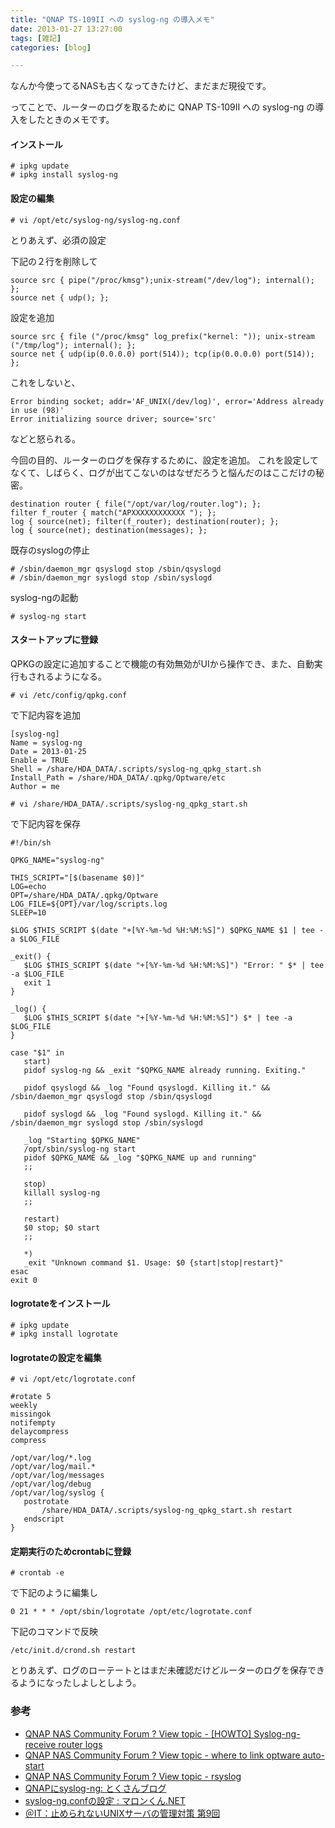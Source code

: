 ```yaml
---
title: "QNAP TS-109II への syslog-ng の導入メモ"
date: 2013-01-27 13:27:00
tags: [雑記]
categories: [blog]

---
```


なんか今使ってるNASも古くなってきたけど、まだまだ現役です。

ってことで、ルーターのログを取るために QNAP TS-109II への syslog-ng の導入をしたときのメモです。

#### インストール

    # ipkg update
    # ipkg install syslog-ng
    

#### 設定の編集

    # vi /opt/etc/syslog-ng/syslog-ng.conf
    

とりあえず、必須の設定

下記の２行を削除して

    source src { pipe("/proc/kmsg");unix-stream("/dev/log"); internal(); };
    source net { udp(); };
    

設定を追加

    source src { file ("/proc/kmsg" log_prefix("kernel: ")); unix-stream ("/tmp/log"); internal(); };
    source net { udp(ip(0.0.0.0) port(514)); tcp(ip(0.0.0.0) port(514)); };
    

これをしないと、

    Error binding socket; addr='AF_UNIX(/dev/log)', error='Address already in use (98)'
    Error initializing source driver; source='src'
    

などと怒られる。

今回の目的、ルーターのログを保存するために、設定を追加。 これを設定してなくて、しばらく、ログが出てこないのはなぜだろうと悩んだのはここだけの秘密。

    destination router { file("/opt/var/log/router.log"); };
    filter f_router { match("APXXXXXXXXXXXX "); };
    log { source(net); filter(f_router); destination(router); };
    log { source(net); destination(messages); };
    

既存のsyslogの停止

    # /sbin/daemon_mgr qsyslogd stop /sbin/qsyslogd
    # /sbin/daemon_mgr syslogd stop /sbin/syslogd
    

syslog-ngの起動

    # syslog-ng start
    

#### スタートアップに登録

QPKGの設定に追加することで機能の有効無効がUIから操作でき、また、自動実行もされるようになる。

    # vi /etc/config/qpkg.conf
    

で下記内容を追加

    [syslog-ng]
    Name = syslog-ng
    Date = 2013-01-25
    Enable = TRUE
    Shell = /share/HDA_DATA/.scripts/syslog-ng_qpkg_start.sh
    Install_Path = /share/HDA_DATA/.qpkg/Optware/etc
    Author = me
    
    # vi /share/HDA_DATA/.scripts/syslog-ng_qpkg_start.sh
    

で下記内容を保存

    #!/bin/sh
    
    QPKG_NAME="syslog-ng"
    
    THIS_SCRIPT="[$(basename $0)]"
    LOG=echo
    OPT=/share/HDA_DATA/.qpkg/Optware
    LOG_FILE=${OPT}/var/log/scripts.log
    SLEEP=10
    
    $LOG $THIS_SCRIPT $(date "+[%Y-%m-%d %H:%M:%S]") $QPKG_NAME $1 | tee -a $LOG_FILE
    
    _exit() {
       $LOG $THIS_SCRIPT $(date "+[%Y-%m-%d %H:%M:%S]") "Error: " $* | tee -a $LOG_FILE
       exit 1
    }
    
    _log() {
       $LOG $THIS_SCRIPT $(date "+[%Y-%m-%d %H:%M:%S]") $* | tee -a $LOG_FILE
    }
    
    case "$1" in
       start)
       pidof syslog-ng && _exit "$QPKG_NAME already running. Exiting."
    
       pidof qsyslogd && _log "Found qsyslogd. Killing it." && /sbin/daemon_mgr qsyslogd stop /sbin/qsyslogd 
    
       pidof syslogd && _log "Found syslogd. Killing it." && /sbin/daemon_mgr syslogd stop /sbin/syslogd 
    
       _log "Starting $QPKG_NAME"
       /opt/sbin/syslog-ng start
       pidof $QPKG_NAME && _log "$QPKG_NAME up and running"
       ;;
    
       stop)
       killall syslog-ng
       ;;
    
       restart)
       $0 stop; $0 start
       ;;
    
       *)
       _exit "Unknown command $1. Usage: $0 {start|stop|restart}"
    esac
    exit 0
    

#### logrotateをインストール

    # ipkg update
    # ipkg install logrotate
    

#### logrotateの設定を編集

    # vi /opt/etc/logrotate.conf
    
    #rotate 5
    weekly
    missingok
    notifempty
    delaycompress
    compress
    
    /opt/var/log/*.log
    /opt/var/log/mail.*
    /opt/var/log/messages
    /opt/var/log/debug
    /opt/var/log/syslog {
       postrotate
           /share/HDA_DATA/.scripts/syslog-ng_qpkg_start.sh restart
       endscript
    }
    

#### 定期実行のためcrontabに登録

    # crontab -e
    

で下記のように編集し

    0 21 * * * /opt/sbin/logrotate /opt/etc/logrotate.conf
    

下記のコマンドで反映

    /etc/init.d/crond.sh restart
    

とりあえず、ログのローテートとはまだ未確認だけどルーターのログを保存できるようになったしよしとしよう。

### 参考

  * [QNAP NAS Community Forum ? View topic - [HOWTO] Syslog-ng- receive router logs][1]
  * [QNAP NAS Community Forum ? View topic - where to link optware auto-start][2]
  * [QNAP NAS Community Forum ? View topic - rsyslog][3]
  * [QNAPにsyslog-ng: とくさんブログ][4]
  * [syslog-ng.confの設定 : マロンくん.NET][5]
  * [＠IT：止められないUNIXサーバの管理対策 第9回][6]

 [1]: http://forum.qnap.com/viewtopic.php?f=121&t=17151
 [2]: http://forum.qnap.com/viewtopic.php?t=5379
 [3]: http://forum.qnap.com/viewtopic.php?t=11507
 [4]: http://tokusan-sk49.cocolog-nifty.com/blog/2010/05/qnapsyslog-ng-c.html
 [5]: http://www.marronkun.net/linux/other/syslogng_000047.html
 [6]: http://www.atmarkit.co.jp/fsecurity/rensai/unix_sec09/unix_sec01.html